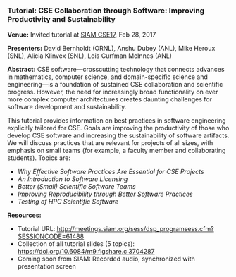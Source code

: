 ### Tutorial: CSE Collaboration through Software: Improving Productivity and Sustainability

**Venue:** Invited tutorial at [SIAM CSE17](https://www.siam.org/meetings/cse17/), Feb 28, 2017

**Presenters:**  David Bernholdt (ORNL), Anshu Dubey (ANL), Mike Heroux (SNL), Alicia Klinvex (SNL), Lois Curfman McInnes (ANL)

**Abstract:** CSE software—crosscutting technology that connects advances in mathematics, computer science, and domain-specific science and engineering—is a foundation of sustained CSE collaboration and scientific progress. However, the need for increasingly broad functionality on ever more complex computer architectures creates daunting challenges for software development and sustainability.

This tutorial provides information on best practices in software engineering explicitly tailored for CSE. Goals are improving the productivity of those who develop CSE software and increasing the sustainability of software artifacts. We will discuss practices that are relevant for projects of all sizes, with emphasis on small teams (for example, a faculty member and collaborating students).  Topics are:

- _Why Effective Software Practices Are Essential for CSE Projects_
- _An Introduction to Software Licensing_
- _Better (Small) Scientific Software Teams_
- _Improving Reproducibility through Better Software Practices_
- _Testing of HPC Scientific Software_

**Resources:**
- Tutorial URL: http://meetings.siam.org/sess/dsp_programsess.cfm?SESSIONCODE=61488
- Collection of all tutorial slides (5 topics): https://doi.org/10.6084/m9.figshare.c.3704287
- Coming soon from SIAM: Recorded audio, synchronized with presentation screen

<!---
Publish: yes
Categories: Planning, Reliability, Collaboration, Individual Productivity
Topics: improving productivity and sustainability, reproducibility, testing, continuous integration testing, licensing, strategies for more effective teams, personal kanban
Tags: training, video
Level: 2
Prerequisites: defaults
Aggregate: subresource
--->
